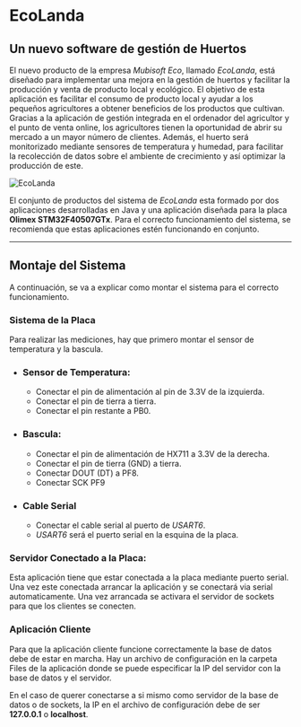 # EcoLanda
## Un nuevo software de gestión de Huertos

El nuevo producto de la empresa _Mubisoft Eco_, llamado _EcoLanda_, está diseñado para implementar una mejora en la gestión de huertos y facilitar la producción y venta de producto local y ecológico. El objetivo de esta aplicación es facilitar el consumo de producto local y ayudar a los pequeños agricultores a obtener beneficios de los productos que cultivan. Gracias a la aplicación de gestión integrada en el ordenador del agricultor y el punto de venta online, los agricultores tienen la oportunidad de abrir su mercado a un mayor número de clientes. Además, el huerto será monitorizado mediante sensores de temperatura y humedad, para facilitar la recolección de datos sobre el ambiente de crecimiento y así optimizar la producción de este.

![EcoLanda](https://1.bp.blogspot.com/-7ko10zkRFDE/YLj9L5cPRFI/AAAAAAAABKg/_wtqHqM-OXIufrvirjNzeU33vAujpYIWwCLcBGAsYHQ/s16000/eco_landa.png)

El conjunto de productos del sistema de _EcoLanda_ esta formado por dos aplicaciones desarrolladas en Java y una aplicación diseñada para la placa **Olimex STM32F40507GTx**. Para el correcto funcionamiento del sistema, se recomienda que estas aplicaciones estén funcionando en conjunto.

---
## Montaje del Sistema

A continuación, se va a explicar como montar el sistema para el correcto funcionamiento.

### Sistema de la Placa

Para realizar las mediciones, hay que primero montar el sensor de temperatura y la bascula.

- ### Sensor de Temperatura:
    - Conectar el pin de alimentación al pin de 3.3V de la izquierda.
    - Conectar el pin de tierra a tierra.
    - Conectar el pin restante a PB0.

- ### Bascula:
    - Conectar el pin de alimentación de HX711 a 3.3V de la derecha.
    - Conectar el pin de tierra (GND) a tierra.
    - Conectar DOUT (DT) a PF8.
    - Conectar SCK PF9

- ### Cable Serial
    - Conectar el cable serial al puerto de _USART6_.
    - _USART6_ será el puerto serial en la esquina de la placa.

### Servidor Conectado a la Placa:

Esta aplicación tiene que estar conectada a la placa mediante puerto serial. Una vez este conectada arrancar la aplicación y se conectará via serial automaticamente. Una vez arrancada se activara el servidor de sockets para que los clientes se conecten.

### Aplicación Cliente

Para que la aplicación cliente funcione correctamente la base de datos debe de estar en marcha. Hay un archivo de configuración en la carpeta Files de la aplicación donde se puede especificar la IP del servidor con la base de datos y el servidor.

En el caso de querer conectarse a si mismo como servidor de la base de datos o de sockets, la IP en el archivo de configuración debe de ser **127.0.0.1** o **localhost**.